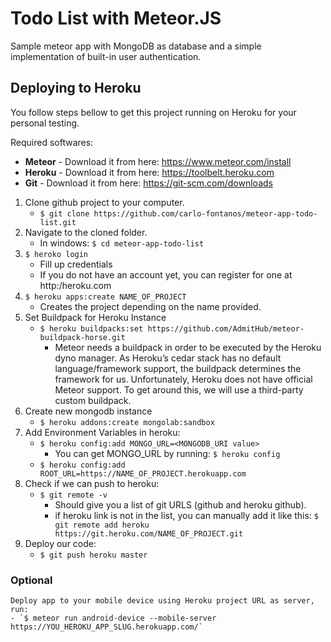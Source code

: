 # Todo List with Meteor.JS
Sample meteor app with MongoDB as database and a simple implementation of built-in user authentication.

## Deploying to Heroku
You follow steps bellow to get this project running on Heroku for your personal testing. 

Required softwares:
- **Meteor** - Download it from here: https://www.meteor.com/install
- **Heroku** - Download it from here: https://toolbelt.heroku.com
- **Git** - Download it from here: https://git-scm.com/downloads
	
1. Clone github project to your computer.
	- `$ git clone https://github.com/carlo-fontanos/meteor-app-todo-list.git`
2. Navigate to the cloned folder.
	- In windows: `$ cd meteor-app-todo-list`
2. `$ heroko login`
	- Fill up credentials
	- If you do not have an account yet, you can register for one at http:/heroku.com
3. `$ heroku apps:create NAME_OF_PROJECT`
	- Creates the project depending on the name provided.
4. Set Buildpack for Heroku Instance
	- `$ heroku buildpacks:set https://github.com/AdmitHub/meteor-buildpack-horse.git`
		- Meteor needs a buildpack in order to be executed by the Heroku dyno manager. As Heroku’s cedar stack has no default language/framework support, the buildpack determines the framework for us. Unfortunately, Heroku does not have official Meteor support. To get around this, we will use a third-party custom buildpack.
5. Create new mongodb instance
	- `$ heroku addons:create mongolab:sandbox`
6. Add Environment Variables in heroku:
	- `$ heroku config:add MONGO_URL=<MONGODB_URI value>`
		- You can get MONGO_URL by running: 
			`$ heroku config`
	- `$ heroku config:add ROOT_URL=https://NAME_OF_PROJECT.herokuapp.com`
7. Check if we can push to heroku:
	- `$ git remote -v`
		- Should give you a list of git URLS (github and heroku github).
		- if heroku link is not in the list, you can manually add it like this:
			`$ git remote add heroku https://git.heroku.com/NAME_OF_PROJECT.git`
8. Deploy our code:
	- `$ git push heroku master`

### Optional
	Deploy app to your mobile device using Heroku project URL as server, run: 
	- `$ meteor run android-device --mobile-server https://YOU_HEROKU_APP_SLUG.herokuapp.com/`
